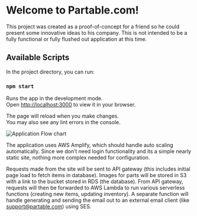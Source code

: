 # Welcome to Partable.com!

This project was created as a proof-of-concept for a friend so he could present some innovative ideas to his company. This is not intended to be a fully functional or fully flushed out application at this time.

## Available Scripts

In the project directory, you can run:

### `npm start`

Runs the app in the development mode.\
Open [http://localhost:3000](http://localhost:3000) to view it in your browser.

The page will reload when you make changes.\
You may also see any lint errors in the console.

![Application Flow chart](https://docs.google.com/presentation/d/179xxH0yH0I0P3VvPtEmVdWm8L4u9hc4GgPDrfEEr_BM/edit?usp=sharing "Application Flow")

The application uses AWS Amplify, which should handle auto scaling automatically. Since we don’t need login functionality and its a simple nearly static site, nothing more complex needed for configuration.

Requests made from the site will be sent to API gateway (this includes initial page load to fetch items in database). Images for parts will be stored in S3 with a link to the bucket stored in RDS (the database). From API gateway, requests will then be forwarded to AWS Lambda to run various serverless functions (creating new items, updating inventory). A separate function will handle generating and sending the email out to an external email client (like support@partable.com) using SES.
